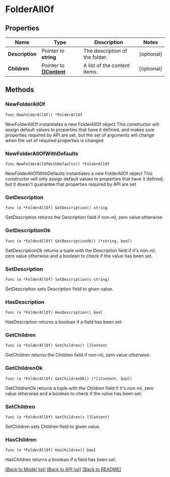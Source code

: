 # FolderAllOf

## Properties

Name | Type | Description | Notes
------------ | ------------- | ------------- | -------------
**Description** | Pointer to **string** | The description of the folder. | [optional] 
**Children** | Pointer to [**[]Content**](Content.md) | A list of the content items. | [optional] 

## Methods

### NewFolderAllOf

`func NewFolderAllOf() *FolderAllOf`

NewFolderAllOf instantiates a new FolderAllOf object
This constructor will assign default values to properties that have it defined,
and makes sure properties required by API are set, but the set of arguments
will change when the set of required properties is changed

### NewFolderAllOfWithDefaults

`func NewFolderAllOfWithDefaults() *FolderAllOf`

NewFolderAllOfWithDefaults instantiates a new FolderAllOf object
This constructor will only assign default values to properties that have it defined,
but it doesn't guarantee that properties required by API are set

### GetDescription

`func (o *FolderAllOf) GetDescription() string`

GetDescription returns the Description field if non-nil, zero value otherwise.

### GetDescriptionOk

`func (o *FolderAllOf) GetDescriptionOk() (*string, bool)`

GetDescriptionOk returns a tuple with the Description field if it's non-nil, zero value otherwise
and a boolean to check if the value has been set.

### SetDescription

`func (o *FolderAllOf) SetDescription(v string)`

SetDescription sets Description field to given value.

### HasDescription

`func (o *FolderAllOf) HasDescription() bool`

HasDescription returns a boolean if a field has been set.

### GetChildren

`func (o *FolderAllOf) GetChildren() []Content`

GetChildren returns the Children field if non-nil, zero value otherwise.

### GetChildrenOk

`func (o *FolderAllOf) GetChildrenOk() (*[]Content, bool)`

GetChildrenOk returns a tuple with the Children field if it's non-nil, zero value otherwise
and a boolean to check if the value has been set.

### SetChildren

`func (o *FolderAllOf) SetChildren(v []Content)`

SetChildren sets Children field to given value.

### HasChildren

`func (o *FolderAllOf) HasChildren() bool`

HasChildren returns a boolean if a field has been set.


[[Back to Model list]](../README.md#documentation-for-models) [[Back to API list]](../README.md#documentation-for-api-endpoints) [[Back to README]](../README.md)


